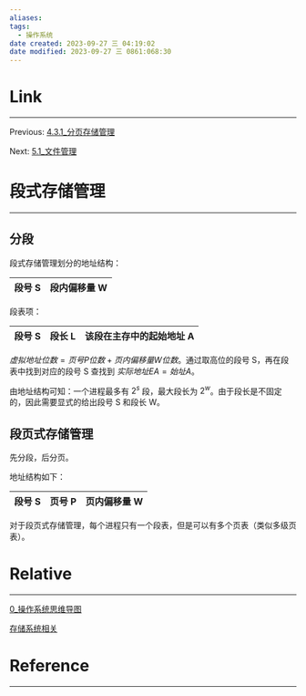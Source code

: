 ```yaml
---
aliases:
tags:
  - 操作系统
date created: 2023-09-27 三 04:19:02
date modified: 2023-09-27 三 0861:068:30
---
```


# Link

---

Previous: [4.3.1\_分页存储管理](4.3.1_分页存储管理.md)

Next: [5.1\_文件管理](5.1_文件管理.md)

# 段式存储管理

---

## 分段

段式存储管理划分的地址结构：

| 段号 S | 段内偏移量 W |
| ------ | ------------ |

段表项：

| 段号 S | 段长 L | 该段在主存中的起始地址 A |
| ------ | ------ | ------------------------ |

$虚拟地址位数 = 页号P位数+页内偏移量W位数$。通过取高位的段号 S，再在段表中找到对应的段号 S 查找到 $实际地址EA=始址A$。

由地址结构可知：一个进程最多有 $2^s$ 段，最大段长为 $2^w$。由于段长是不固定的，因此需要显式的给出段号 S 和段长 W。

## 段页式存储管理

先分段，后分页。

地址结构如下：

| 段号 S | 页号 P | 页内偏移量 W |
| ------ | ------ | ------------ |

对于段页式存储管理，每个进程只有一个段表，但是可以有多个页表（类似多级页表）。

# Relative

---

[0\_操作系统思维导图](0_操作系统思维导图.md)

[存储系统相关](存储系统相关.md)

# Reference

---
